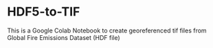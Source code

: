 # HDF5-to-TIF
This is a Google Colab Notebook to create georeferenced tif files from Global Fire Emissions Dataset (HDF file)
